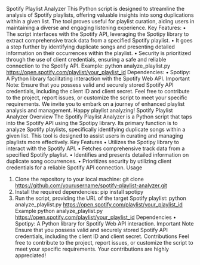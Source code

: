 Spotify Playlist Analyzer
This Python script is designed to streamline the analysis of Spotify playlists, offering valuable insights into song duplications within a given list. The tool proves useful for playlist curation, aiding users in maintaining a diverse and engaging listening experience.
Key Features:
•	The script interfaces with the Spotify API, leveraging the Spotipy library to extract comprehensive track data from a specified Spotify playlist.
•	It goes a step further by identifying duplicate songs and presenting detailed information on their occurrences within the playlist.
•	Security is prioritized through the use of client credentials, ensuring a safe and reliable connection to the Spotify API.
Example:
python analyze_playlist.py https://open.spotify.com/playlist/your_playlist_id 
Dependencies:
•	Spotipy: A Python library facilitating interaction with the Spotify Web API.
Important Note: Ensure that you possess valid and securely stored Spotify API credentials, including the client ID and client secret.
Feel free to contribute to the project, report issues, or customize the script to meet your specific requirements. We invite you to embark on a journey of enhanced playlist analysis and management. Happy playlist analyzing!
Spotify Playlist Analyzer
Overview
The Spotify Playlist Analyzer is a Python script that taps into the Spotify API using the Spotipy library. Its primary function is to analyze Spotify playlists, specifically identifying duplicate songs within a given list. This tool is designed to assist users in curating and managing playlists more effectively.
Key Features
•	Utilizes the Spotipy library to interact with the Spotify API.
•	Fetches comprehensive track data from a specified Spotify playlist.
•	Identifies and presents detailed information on duplicate song occurrences.
•	Prioritizes security by utilizing client credentials for a reliable Spotify API connection.
Usage
1.	Clone the repository to your local machine:
git clone https://github.com/yourusername/spotify-playlist-analyzer.git 
2.	Install the required dependencies:
pip install spotipy 
3.	Run the script, providing the URL of the target Spotify playlist:
python analyze_playlist.py https://open.spotify.com/playlist/your_playlist_id 
Example
python analyze_playlist.py https://open.spotify.com/playlist/your_playlist_id 
Dependencies
•	Spotipy: A Python library for Spotify Web API interaction.
Important Note
Ensure that you possess valid and securely stored Spotify API credentials, including the client ID and client secret.
Contributions
Feel free to contribute to the project, report issues, or customize the script to meet your specific requirements. Your contributions are highly appreciated!

